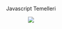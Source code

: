 <p align="center">
  <p align="center">Javascript Temelleri</p>
</p>

<p align="center">
  <a href="https://gulpjs.com">
    <img src="https://upload.wikimedia.org/wikipedia/commons/thumb/9/99/Unofficial_JavaScript_logo_2.svg/225px-Unofficial_JavaScript_logo_2.svg.png">
  </a>
</p>
